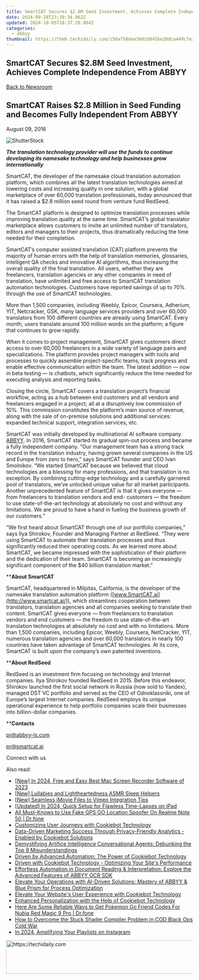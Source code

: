 ```yaml
---
title: SmartCAT Secures $2.8M Seed Investment, Achieves Complete Independence From ABBYY
date: 2024-09-28T23:39:34.962Z
updated: 2024-10-05T18:37:26.084Z
categories:
  - abbyy
thumbnail: https://thmb.techidaily.com/150a758dee3602d845be20dca449cfe34839f49d05b66229d2abdef97e1d0864.jpg
---
```


## SmartCAT Secures $2.8M Seed Investment, Achieves Complete Independence From ABBYY

[Back to Newsroom](https://tools.techidaily.com/abbyy/products/)

## SmartCAT Raises $2.8 Million in Seed Funding and Becomes Fully Independent From ABBYY

August 09, 2016

![ShutterStock](https://content.abbyy.com/-/media/project/abbyy/abbyy/branchtemplates/shutterstock_1272462163_1296-x-729.jpg?h=729&iar=0&w=1296)

**_The translation technology provider will use the funds to continue developing its namesake technology and help businesses grow internationally_**

SmartCAT, the developer of the namesake cloud translation automation platform, which combines all the latest translation technologies aimed at lowering costs and increasing quality in one solution, with a global marketplace of over 60,000 translation professionals, today announced that it has raised a $2.8 million seed round from venture fund RedSeed.

The SmartCAT platform is designed to optimize translation processes while improving translation quality at the same time. SmartCAT’s global translator marketplace allows customers to invite an unlimited number of translators, editors and managers to their projects, thus dramatically reducing the time needed for their completion.

SmartCAT’s computer assisted translation (CAT) platform prevents the majority of human errors with the help of translation memories, glossaries, intelligent QA checks and innovative AI algorithms, thus increasing the overall quality of the final translation. All users, whether they are freelancers, translation agencies or any other companies in need of translation, have unlimited and free access to SmartCAT translation automation technologies. Customers have reported savings of up to 70% through the use of SmartCAT technologies.

More than 1,500 companies, including Weebly, Epicor, Coursera, Adherium, YIT, Netcracker, GSK, many language services providers and over 60,000 translators from 100 different countries are already using SmartCAT. Every month, users translate around 100 million words on the platform; a figure that continues to grow rapidly.

When it comes to project management, SmartCAT gives customers direct access to over 60,000 freelancers in a wide variety of language pairs and specializations. The platform provides project managers with tools and processes to quickly assemble project-specific teams, track progress and enable effective communication within the team. The latest addition — now in beta testing — is chatbots, which significantly reduce the time needed for executing analysis and reporting tasks.

Closing the circle, SmartCAT covers a translation project’s financial workflow, acting as a hub between end customers and all vendors and freelancers engaged in a project; all at a disruptively low commission of 10%. This commission constitutes the platform’s main source of revenue, along with the sale of on-premise solutions and additional services: expanded technical support, integration services, etc.

SmartCAT was initially developed by multinational AI software company [ABBYY](https://tools.techidaily.com/abbyy/products/). In 2016, SmartCAT started its gradual spin-out process and became a fully independent company. “Our management team has a strong track record in the translation industry, having grown several companies in the US and Europe from zero to hero,” says SmartCAT founder and CEO Ivan Smolnikov. “We started SmartCAT because we believed that cloud technologies are a blessing for many professions, and that translation is no exception. By combining cutting-edge technology and a carefully garnered pool of translators, we’ve unlocked unique value for all market participants. Another unprecedented feature of SmartCAT is that it gives everyone — from freelancers to translation vendors and end- customers — the freedom to use state-of-the-art technology at absolutely no cost and without any limitations. We are proud to have a hand in fueling the business growth of our customers.”

“We first heard about SmartCAT through one of our portfolio companies,” says Ilya Shirokov, Founder and Managing Partner at RedSeed. “They were using SmartCAT to automate their translation processes and thus significantly reduced their operating costs. As we learned more about SmartCAT, we became impressed with the sophistication of their platform and the dedication of their team. SmartCAT is becoming an increasingly significant component of the $40 billion translation market.”

****About SmartCAT** 

SmartCAT, headquartered in Milpitas, California, is the developer of the namesake translation automation platform ([www.SmartCAT.ai](http://www.smartcat.ai/)), which streamlines cooperation between translators, translation agencies and all companies seeking to translate their content. SmartCAT gives everyone — from freelancers to translation vendors and end customers — the freedom to use state-of-the-art translation technologies at absolutely no cost and with no limitations. More than 1,500 companies, including Epicor, Weebly, Coursera, NetCracker, YIT, numerous translation agencies and over 60,000 translators in nearly 100 countries have taken advantage of SmartCAT technologies. At its core, SmartCAT is built upon the company’s own patented inventions.

****About RedSeed** 

RedSeed is an investment firm focusing on technology and Internet companies. Ilya Shirokov founded RedSeed in 2015\. Before this endeavor, Shirokov launched the first social network in Russia (now sold to Yandex), managed DST VC portfolio and served as the CEO of Odnoklassniki, one of Europe’s largest Internet companies. RedSeed employs its unique operational experience to help portfolio companies scale their businesses into billion-dollar companies.

****Contacts**

[pr@abbyy-ls.com](https://tools.techidaily.com/abbyy/products/)

[pr@smartcat.ai](https://tools.techidaily.com/abbyy/products/)

  
Connect with us

<ins class="adsbygoogle"
     style="display:block"
     data-ad-format="autorelaxed"
     data-ad-client="ca-pub-7571918770474297"
     data-ad-slot="1223367746"></ins>

<ins class="adsbygoogle"
     style="display:block"
     data-ad-client="ca-pub-7571918770474297"
     data-ad-slot="8358498916"
     data-ad-format="auto"
     data-full-width-responsive="true"></ins>

<span class="atpl-alsoreadstyle">Also read:</span>
<div><ul>
<li><a href="https://screen-activity-recording.techidaily.com/new-in-2024-free-and-easy-best-mac-screen-recorder-software-of-2023/"><u>[New] In 2024, Free and Easy Best Mac Screen Recorder Software of 2023</u></a></li>
<li><a href="https://extra-guidance.techidaily.com/new-lullabies-and-lightheartedness-asmr-sleep-helpers/"><u>[New] Lullabies and Lightheartedness ASMR Sleep Helpers</u></a></li>
<li><a href="https://vimeo-videos.techidaily.com/new-seamless-imovie-files-to-vimeo-integration-tips/"><u>[New] Seamless iMovie Files to Vimeo Integration Tips</u></a></li>
<li><a href="https://video-capture.techidaily.com/updated-in-2024-quick-setup-for-flawless-time-lapses-on-ipad/"><u>[Updated] In 2024, Quick Setup for Flawless Time-Lapses on iPad</u></a></li>
<li><a href="https://fake-location.techidaily.com/all-must-knows-to-use-fake-gps-go-location-spoofer-on-realme-note-50-drfone-by-drfone-virtual-android/"><u>All Must-Knows to Use Fake GPS GO Location Spoofer On Realme Note 50 | Dr.fone</u></a></li>
<li><a href="https://discover-best.techidaily.com/customizing-user-journeys-with-cookiebot-technology/"><u>Customizing User Journeys with Cookiebot Technology</u></a></li>
<li><a href="https://discover-best.techidaily.com/data-driven-marketing-success-through-privacy-friendly-analytics-enabled-by-cookiebot-solutions/"><u>Data-Driven Marketing Success Through Privacy-Friendly Analytics - Enabled by Cookiebot Solutions</u></a></li>
<li><a href="https://tech-hub.techidaily.com/demystifying-artifice-intelligence-conversational-agents-debunking-the-top-9-misunderstandings/"><u>Demystifying Artifice Intelligence Conversational Agents: Debunking the Top 9 Misunderstandings</u></a></li>
<li><a href="https://discover-best.techidaily.com/driven-by-advanced-automation-the-power-of-cookiebot-technology/"><u>Driven by Advanced Automation: The Power of Cookiebot Technology</u></a></li>
<li><a href="https://discover-best.techidaily.com/driven-with-cookiebot-technology-optimizing-your-sites-performance/"><u>Driven with Cookiebot Technology - Optimizing Your Site's Performance</u></a></li>
<li><a href="https://discover-best.techidaily.com/effortless-automation-in-document-reading-and-interpretation-explore-the-advanced-features-of-abbyy-ocr-sdk/"><u>Effortless Automation in Document Reading & Interpretation: Explore the Advanced Features of ABBYY OCR SDK</u></a></li>
<li><a href="https://discover-best.techidaily.com/elevate-your-operations-with-ai-driven-solutions-mastery-of-abbyy-and-blue-prism-for-process-optimization/"><u>Elevate Your Operations with AI-Driven Solutions: Mastery of ABBYY & Blue Prism for Process Optimization</u></a></li>
<li><a href="https://discover-best.techidaily.com/elevate-your-websites-user-experience-with-cookiebot-technology/"><u>Elevate Your Website's User Experience with Cookiebot Technology</u></a></li>
<li><a href="https://discover-best.techidaily.com/enhanced-personalization-with-the-help-of-cookiebot-technology/"><u>Enhanced Personalization with the Help of Cookiebot Technology</u></a></li>
<li><a href="https://pokemon-go-android.techidaily.com/here-are-some-reliable-ways-to-get-pokemon-go-friend-codes-for-nubia-red-magic-9-pro-drfone-by-drfone-virtual-android/"><u>Here Are Some Reliable Ways to Get Pokemon Go Friend Codes For Nubia Red Magic 9 Pro | Dr.fone</u></a></li>
<li><a href="https://win-able.techidaily.com/how-to-overcome-the-stuck-shader-compiler-problem-in-cod-black-ops-cold-war/"><u>How to Overcome the Stuck Shader Compiler Problem in COD Black Ops Cold War</u></a></li>
<li><a href="https://instagram-clips.techidaily.com/in-2024-amplifying-your-playlists-on-instagram/"><u>In 2024, Amplifying Your Playlists on Instagram</u></a></li>
</ul></div>

<!-- affiliate ads begin -->
<a href="https://aligracehair.sjv.io/c/5597632/2135361/19272" target="_top" id="2135361">
  <img src="//a.impactradius-go.com/display-ad/19272-2135361" border="0" alt="https://techidaily.com" width="728" height="90"/>
</a>
<img height="0" width="0" src="https://aligracehair.sjv.io/i/5597632/2135361/19272" style="position:absolute;visibility:hidden;" border="0" />
<!-- affiliate ads end -->

